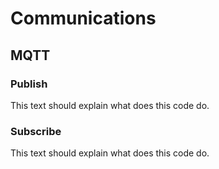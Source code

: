 # Communications
## MQTT
### Publish
This text should explain what does this code do.

### Subscribe
This text should explain what does this code do.